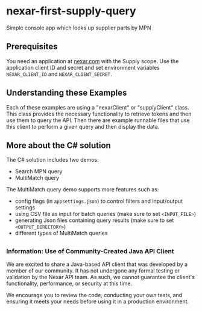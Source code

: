 # nexar-first-supply-query
[nexar.com]: https://nexar.com/
Simple console app which looks up supplier parts by MPN

## Prerequisites

You need an application at [nexar.com] with the Supply scope.
Use the application client ID and secret and set environment variables `NEXAR_CLIENT_ID` and `NEXAR_CLIENT_SECRET`.

## Understanding these Examples

Each of these examples are using a "nexarClient" or "supplyClient" class. This class provides the necessary functionality to retrieve tokens and then use them to query the API. Then there are example runnable files that use this client to perform a given query and then display the data.

## More about the C# solution

The C# solution includes two demos:
- Search MPN query
- MultiMatch query

The MultiMatch query demo supports more features such as:
- config flags (in `appsettings.json`) to control filters and input/output settings
- using CSV file as input for batch queries (make sure to set `<INPUT_FILE>`)
- generating Json files containing query results (make sure to set `<OUTPUT_DIRECTORY>`)
- different types of MultiMatch queries

##
### Information: Use of Community-Created Java API Client

We are excited to share a Java-based API client that was developed by a member of our community. It has not undergone any formal testing or validation by the Nexar API team. As such, we cannot guarantee the client's functionality, performance, or security at this time.

We encourage you to review the code, conducting your own tests, and ensuring it meets your needs before using it in a production environment.
